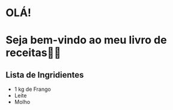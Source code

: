 # OLÁ! 

# Seja bem-vindo ao meu livro de receitas:man_cook:



## Lista de Ingridientes

- 1 kg de Frango
- Leite
- Molho